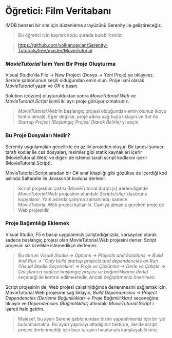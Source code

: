 
# Öğretici: Film Veritabanı

IMDB benzeri bir site için düzenleme arayüzünü Serenity ile geliştireceğiz.

> Bu öğretici için kaynak kodu şurada bulabilirsiniz: 

> https://github.com/volkanceylan/Serenity-Tutorials/tree/master/MovieTutorial



### *MovieTutorial* İsim Yeni Bir Proje Oluşturma

Visual Studio'da File -> New Project (Dosya -> Yeni Proje) ye tıklayınız. *Serene* şablonunun seçili olduğundan emin olun. Proje ismi olarak *MovieTutorial* yazın ve *OK* e basın.

Solution (çözüm) oluşturulduktan sonra *MovieTutorial.Web* ve *MovieTutorial.Script* isimli iki ayrı proje görüyor olmalısınız.

> *MovieTutorial.Web*'in başlangıç projesi olduğundan emin olunuz (koyu fontlu olmalı). Eğer değilse, proje adına sağ tuşla tıklayın ve *Set As Startup Project (Başlangıç Projesi Olarak Belirle)* yi seçin.



### Bu Proje Dosyaları Nedir?

Serenity uygulamaları genellikle en az iki projeden oluşur. Bir tanesi sunucu tarafı kodlar ile css dosyaları, resimler gibi statik kaynakları içerir (MovieTutorial.Web) ve diğeri de istemci tarafı script kodlarını içerir (MovieTutorial.Script).

MovieTutorial.Script sıradan bir C# sınıf kitaplığı gibi gözükse de içerdiği kod aslında Saltaralle ile Javascript koduna derlenir.

> Script projesinin çıktısı (MovieTutorial.Script.js) derlendiğinde *MovieTutorial.Web* projesinin altındaki *Scripts/site/* klasörüne kopyalanır. Yani aslında çalışma zamanında, sadece MovieTutorial.Web projesi kullanılır. Canlıya almanız gereken proje de Web projesidir.

### Proje Bağımlılığı Eklemek

Visual Studio, F5 e basıp uygulamnızı çalıştırdığınızda, varsayılan olarak sadece başlangıç projesi olan MovieTutorial.Web projesini derler. Script projesini siz özellikle istemedikçe derlemez.

> Bu durum *Visual Studio -> Options -> Projects and Solutions -> Build And Run -> "Only build startup projects and dependencies on Run (Visual Studio Seçenekleri -> Proje ve Çözümler -> Derle ve Çalıştır -> Çalıştırınca sadece başlangıç projesi ve bağımlılıklarını derle)* seçeneği ile kontrol edilmektedir. Ancak değiştirmeniz önerilmez.

Script projesinin de, Web projesi çalıştırıldığında derlenmesini sağlamak için, MovieTutorial.Web projesine sağ tıklayın, *Build Dependencies -> Project Dependencies (Derleme Bağımlılıkları -> Proje Bağımlılıkları)* seçeneğine tıklayın ve *Dependencies (Bağımlılıklar)* altındaki *MovieTutorial.Script* i işareti hale getirin.

> Malesef, bu ayarı Serene şablonundan bizim yapabilmemiz için bir yol bulunmamakta. Bu ayarı yapmayı atladığınız taktirde, ileride script projesi derlenmediği için bazı tarayıcı hatalarıyla karşılaşabilirsiniz.
